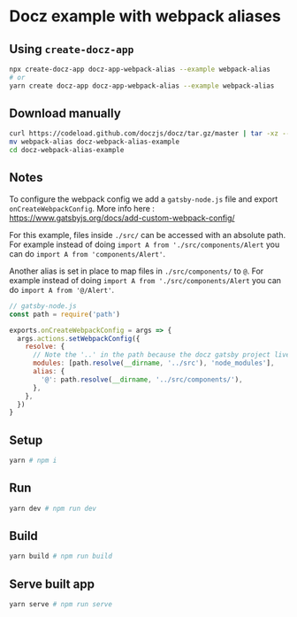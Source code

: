 # Docz example with webpack aliases

## Using `create-docz-app`

```sh
npx create-docz-app docz-app-webpack-alias --example webpack-alias
# or
yarn create docz-app docz-app-webpack-alias --example webpack-alias
```

## Download manually

```sh
curl https://codeload.github.com/doczjs/docz/tar.gz/master | tar -xz --strip=2 docz-master/examples/webpack-alias
mv webpack-alias docz-webpack-alias-example
cd docz-webpack-alias-example
```

## Notes

To configure the webpack config we add a `gatsby-node.js` file and export `onCreateWebpackConfig`. More info here : https://www.gatsbyjs.org/docs/add-custom-webpack-config/

For this example, files inside `./src/` can be accessed with an absolute path. For example instead of doing `import A from './src/components/Alert` you can do `import A from 'components/Alert'`.

Another alias is set in place to map files in `./src/components/` to `@`. For example instead of doing `import A from './src/components/Alert` you can do `import A from '@/Alert'`.

```js
// gatsby-node.js
const path = require('path')

exports.onCreateWebpackConfig = args => {
  args.actions.setWebpackConfig({
    resolve: {
      // Note the '..' in the path because the docz gatsby project lives in the `.docz` directory
      modules: [path.resolve(__dirname, '../src'), 'node_modules'],
      alias: {
        '@': path.resolve(__dirname, '../src/components/'),
      },
    },
  })
}

```

## Setup

```sh
yarn # npm i
```

## Run

```sh
yarn dev # npm run dev
```

## Build

```sh
yarn build # npm run build
```

## Serve built app

```sh
yarn serve # npm run serve
```